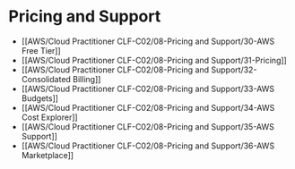 # Pricing and Support
- [[AWS/Cloud Practitioner CLF-C02/08-Pricing and Support/30-AWS Free Tier]]
- [[AWS/Cloud Practitioner CLF-C02/08-Pricing and Support/31-Pricing]]
- [[AWS/Cloud Practitioner CLF-C02/08-Pricing and Support/32-Consolidated Billing]]
- [[AWS/Cloud Practitioner CLF-C02/08-Pricing and Support/33-AWS Budgets]]
- [[AWS/Cloud Practitioner CLF-C02/08-Pricing and Support/34-AWS Cost Explorer]]
- [[AWS/Cloud Practitioner CLF-C02/08-Pricing and Support/35-AWS Support]]
- [[AWS/Cloud Practitioner CLF-C02/08-Pricing and Support/36-AWS Marketplace]]